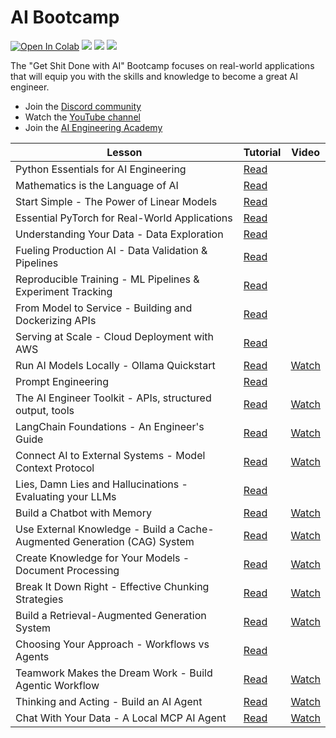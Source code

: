 # AI Bootcamp

[![Open In Colab](https://colab.research.google.com/assets/colab-badge.svg)](https://colab.research.google.com/github/curiousily/AI-Bootcamp/)
[![](https://dcbadge.vercel.app/api/server/UaNPxVD6tv?style=flat)](https://discord.gg/UaNPxVD6tv)
[![](https://img.shields.io/youtube/channel/subscribers/UCoW_WzQNJVAjxo4osNAxd_g?label=Watch%20on%20YouTube)](https://bit.ly/venelin-subscribe)
[![](https://img.shields.io/github/license/curiousily/AI-Bootcamp)](https://github.com/curiousily/AI-Bootcamp/blob/master/LICENSE)

The "Get Shit Done with AI" Bootcamp focuses on real-world applications that will equip you with the skills and knowledge to become a great AI engineer.

- Join the [Discord community](https://discord.com/invite/UaNPxVD6tv)
- Watch the [YouTube channel](https://bit.ly/venelin-subscribe)
- Join the [AI Engineering Academy](https://www.mlexpert.io/)

| Lesson                                                                   | Tutorial                                                                                     | Video                                                |
|--------------------------------------------------------------------------|----------------------------------------------------------------------------------------------|------------------------------------------------------|
| Python Essentials for AI Engineering                                     | [Read](https://www.mlexpert.io/academy/v1/foundations/python-essentials)                     |                                                      |
| Mathematics is the Language of AI                                        | [Read](https://www.mlexpert.io/academy/v1/foundations/mathematics-for-ai)                    |                                                      |
| Start Simple - The Power of Linear Models                                | [Read](https://www.mlexpert.io/academy/v1/foundations/linear-models)                         |                                                      |
| Essential PyTorch for Real-World Applications                            | [Read](https://www.mlexpert.io/academy/v1/foundations/real-world-pytorch)                    |                                                      |
| Understanding Your Data - Data Exploration                               | [Read](https://www.mlexpert.io/academy/v1/ml-in-production/data-exploration)                 |                                                      |
| Fueling Production AI - Data Validation & Pipelines                      | [Read](https://www.mlexpert.io/academy/v1/ml-in-production/data-validation-and-processing)   |                                                      |
| Reproducible Training - ML Pipelines & Experiment Tracking               | [Read](https://www.mlexpert.io/academy/v1/ml-in-production/machine-learning-pipelines)       |                                                      |
| From Model to Service - Building and Dockerizing APIs                    | [Read](https://www.mlexpert.io/academy/v1/ml-in-production/model-to-container)               |                                                      |
| Serving at Scale - Cloud Deployment with AWS                             | [Read](https://www.mlexpert.io/academy/v1/ml-in-production/cloud-deployment)                 |                                                      |
| Run AI Models Locally - Ollama Quickstart                                | [Read](https://www.mlexpert.io/academy/v1/ai-systems-engineering/local-ai-quickstart)        | [Watch](https://www.youtube.com/watch?v=lmFCVCqOlz8) |
| Prompt Engineering                                                       | [Read](https://www.mlexpert.io/academy/v1/ai-systems-engineering/prompt-engineering)         |                                                      |
| The AI Engineer Toolkit - APIs, structured output, tools                 | [Read](https://www.mlexpert.io/academy/v1/ai-systems-engineering/ai-engineer-toolkit)        | [Watch](https://www.youtube.com/watch?v=10Pixhd9f9k) |
| LangChain Foundations - An Engineer's Guide                              | [Read](https://www.mlexpert.io/academy/v1/ai-systems-engineering/langchain-foundations)      | [Watch](https://www.youtube.com/watch?v=W8XKeV94xhk) |
| Connect AI to External Systems - Model Context Protocol                  | [Read](https://www.mlexpert.io/academy/v1/ai-systems-engineering/model-context-protocol)     | [Watch](https://www.youtube.com/watch?v=aiH79Q-LGjY) |
| Lies, Damn Lies and Hallucinations - Evaluating your LLMs                | [Read](https://www.mlexpert.io/academy/v1/ai-systems-engineering/llm-evaluation)             |                                                      |
| Build a Chatbot with Memory                                              | [Read](https://www.mlexpert.io/academy/v1/context-engineering/build-chatbot)                 | [Watch](https://www.youtube.com/watch?v=XdbIv7AE3VA) |
| Use External Knowledge - Build a Cache-Augmented Generation (CAG) System | [Read](https://www.mlexpert.io/academy/v1/context-engineering/cache-augmented-generation)    | [Watch](https://www.youtube.com/watch?v=r6-3y7g8bw4) |
| Create Knowledge for Your Models - Document Processing                   | [Read](https://www.mlexpert.io/academy/v1/context-engineering/document-processing-for-ai)    | [Watch](https://www.youtube.com/watch?v=B5XD-qpL0FU) |
| Break It Down Right - Effective Chunking Strategies                      | [Read](https://www.mlexpert.io/academy/v1/context-engineering/effective-chunking-strategies) | [Watch](https://www.youtube.com/watch?v=Lk6D1huUK0s) |
| Build a Retrieval-Augmented Generation System                            | [Read](https://www.mlexpert.io/academy/v1/context-engineering/rag-pipelines)                 | [Watch](https://www.youtube.com/watch?v=Fyry6WO9nlc) |
| Choosing Your Approach - Workflows vs Agents                             | [Read](https://www.mlexpert.io/academy/v1/ai-agents/agents-and-workflows)                    |                                                      |
| Teamwork Makes the Dream Work - Build Agentic Workflow                   | [Read](https://www.mlexpert.io/academy/v1/ai-agents/build-agentic-workflow)                  | [Watch](https://www.youtube.com/watch?v=dVf1z2BDVtI) |
| Thinking and Acting - Build an AI Agent                                  | [Read](https://www.mlexpert.io/academy/v1/ai-agents/build-ai-agent)                          | [Watch](https://www.youtube.com/watch?v=ay_sYadoxgk) |
| Chat With Your Data - A Local MCP AI Agent                               | [Read](https://www.mlexpert.io/academy/v1/ai-agents/build-mcp-agent)                         | [Watch](https://www.youtube.com/watch?v=ZkMlWwgiFGw) |